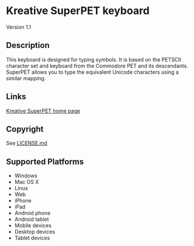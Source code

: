 Kreative SuperPET keyboard
==============

Version 1.1

Description
-----------
This keyboard is designed for typing symbols. It is based on the PETSCII character set
and keyboard from the Commodore PET and its descendants. SuperPET allows you to type
the equivalent Unicode characters using a similar mapping.

Links
-----
[Kreative SuperPET home page](https://www.kreativekorp.com/software/keyboards/superpet/)

Copyright
---------
See [LICENSE.md](LICENSE.md)

Supported Platforms
-------------------
 * Windows
 * Mac OS X
 * Linux
 * Web
 * iPhone
 * iPad
 * Android phone
 * Android tablet
 * Mobile devices
 * Desktop devices
 * Tablet devices
